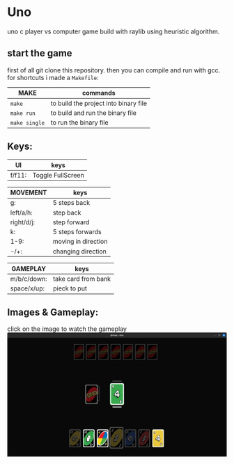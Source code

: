 # Uno

uno c player vs computer game build with raylib using heuristic algorithm.

## start the game

first of all git clone this repository. then you can compile and run with gcc. for shortcuts i made a `Makefile`:

| MAKE          | commands                              |
| ------------- | ------------------------------------- |
| `make`        | to build the project into binary file |
| `make run`    | to build and run the binary file      |
| `make single` | to run the binary file                |

## Keys:

| UI     | keys              |
| ------ | ----------------- |
| f/f11: | Toggle FullScreen |

| MOVEMENT   | keys                |
| ---------- | ------------------- |
| g:         | 5 steps back        |
| left/a/h:  | step back           |
| right/d/j: | step forward        |
| k:         | 5 steps forwards    |
| 1-9:       | moving in direction |
| -/+:       | changing direction  |

| GAMEPLAY    | keys                |
| ----------- | ------------------- |
| m/b/c/down: | take card from bank |
| space/x/up: | pieck to put        |

## Images & Gameplay:

click on the image to watch the gameplay
[![Watch the video](/images/2.png)](https://itaylayzer.github.io/Uno-C/)
